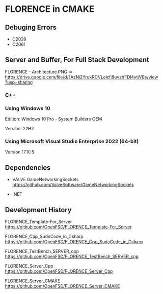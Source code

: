 # FLORENCE in CMAKE

## Debuging Errors
- C2039
- C2061


## Server and Buffer, For Full Stack Development
FLORENCE - Architecture.PNG => https://drive.google.com/file/d/1AzNi2YrukRCVLelxfj8uvzhFDI4ytWBs/view?usp=sharing

### C++


### Using Windows 10
Edition: Windows 10 Pro - System Builders OEM

Version: 22H2

### Using Microsoft Visual Studio Enterprise 2022 (64-bit) 

Version 17.10.5

## Dependencies
 - VALVE GameNetworkingSockets
https://github.com/ValveSoftware/GameNetworkingSockets

 - .NET

   
## Development History
FLORENCE_Template-For_Server
https://github.com/OpenFSD/FLORENCE_Template-For_Server

FLORENCE_Cpp_SudoCode_in_Csharp
https://github.com/OpenFSD/FLORENCE_Cpp_SudoCode_in_Csharp

FLORENCE_TestBench_SERVER_cpp
https://github.com/OpenFSD/FLORENCE_TestBench_SERVER_cpp

FLORENCE_Server_Cpp
https://github.com/OpenFSD/FLORENCE_Server_Cpp

FLORENCE_Server_CMAKE
https://github.com/OpenFSD/FLORENCE_Server_CMAKE
